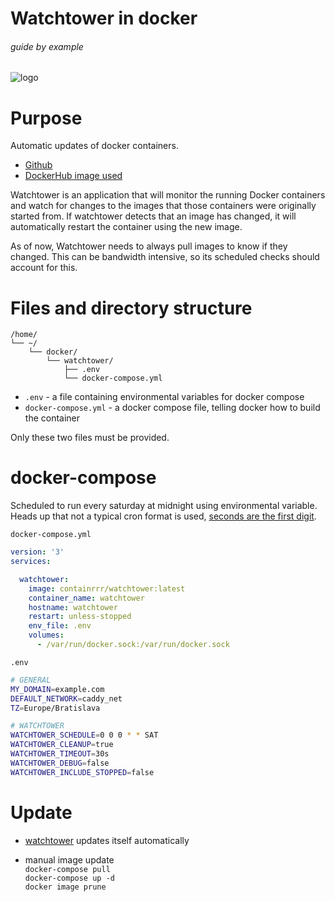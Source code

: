 # Watchtower in docker

###### guide by example

![logo](https://i.imgur.com/xXS2bzZ.png)

# Purpose

Automatic updates of docker containers.

* [Github](https://github.com/containrrr/watchtower)
* [DockerHub image used](https://hub.docker.com/r/containrrr/watchtower)

Watchtower is an application that will monitor the running Docker containers
and watch for changes to the images that those containers
were originally started from. If watchtower detects that an image has changed,
it will automatically restart the container using the new image.

As of now, Watchtower needs to always pull images to know if they changed.
This can be bandwidth intensive, so its scheduled checks should account for this.

# Files and directory structure

```
/home/
└── ~/
    └── docker/
        └── watchtower/
            ├── .env
            └── docker-compose.yml
```

* `.env` - a file containing environmental variables for docker compose
* `docker-compose.yml` - a docker compose file, telling docker how to build the container

Only these two files must be provided.

# docker-compose

Scheduled to run every saturday at midnight using environmental variable.</br>
Heads up that not a typical cron format is used,
[seconds are the first digit](https://pkg.go.dev/github.com/robfig/cron@v1.2.0?tab=doc#hdr-CRON_Expression_Format).

`docker-compose.yml`
```yml
version: '3'
services:

  watchtower:
    image: containrrr/watchtower:latest
    container_name: watchtower
    hostname: watchtower
    restart: unless-stopped
    env_file: .env
    volumes:
      - /var/run/docker.sock:/var/run/docker.sock
```

`.env`
```bash
# GENERAL
MY_DOMAIN=example.com
DEFAULT_NETWORK=caddy_net
TZ=Europe/Bratislava

# WATCHTOWER
WATCHTOWER_SCHEDULE=0 0 0 * * SAT
WATCHTOWER_CLEANUP=true
WATCHTOWER_TIMEOUT=30s
WATCHTOWER_DEBUG=false
WATCHTOWER_INCLUDE_STOPPED=false
```

# Update

* [watchtower](https://github.com/DoTheEvo/selfhosted-apps-docker/tree/master/watchtower)
updates itself automatically

* manual image update</br>
  `docker-compose pull`</br>
  `docker-compose up -d`</br>
  `docker image prune`
